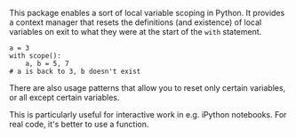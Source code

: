 This package enables a sort of local variable scoping in Python. It provides a
context manager that resets the definitions (and existence) of local variables
on exit to what they were at the start of the `with` statement.

    a = 3
    with scope():
        a, b = 5, 7
    # a is back to 3, b doesn't exist

There are also usage patterns that allow you to reset only certain variables,
or all except certain variables.

This is particularly useful for interactive work in e.g. iPython notebooks. For
real code, it's better to use a function.
